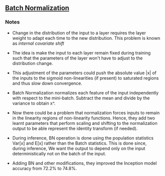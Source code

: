 
## [Batch Normalization](https://arxiv.org/abs/1502.03167)

### Notes

* Change in the distribution of the input to a layer requires the layer weight to adapt each time to the new distribution. This problem is known as *internal covariate shift*

* The idea is make the input to each layer remain fixed during training such that the parameters of the layer won't have to adjust to the distribution change.

* This adjustment of the parameters could push the absolute value |x| of the inputs to the sigmoid non-linearities (if present) to saturated regions and thus slow down convergence.

* Batch Normalization normalizes each feature of the input independently with respect to the mini-batch. Subtract the mean and divide by the variance to obtain x^. 

* Now there could be a problem that normalization forces inputs to remain in the linearity regions of non-linearity functions. Hence, they add two learnt parameters that perform scaling and shifting to the normalization output to be able represent the identity transform (if needed).

* During inference, BN operation is done using the population statistics Var[x] and E[x] rather than the Batch statistics. This is done since, during inference, We want the output to depend only on the input deterministically not on the batch of the input.

* Adding BN and other modifications, they improved the Inception model accuracy from 72.2% to 74.8%.

